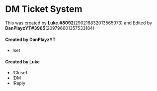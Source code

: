 # DM Ticket System 
This was created by **Luke.#8092**(290216832013565973) and Edited by **DanPlayzYT#3965**(209796601357533184)

#### Created by DanPlayzYT
* !set

#### Created by Luke
* !CloseT
* !DM
* !Reply
